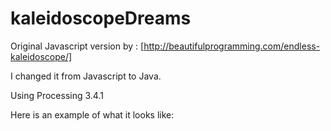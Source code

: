 # kaleidoscopeDreams

Original Javascript version by : [http://beautifulprogramming.com/endless-kaleidoscope/]

I changed it from Javascript to Java.

Using Processing 3.4.1

Here is an example of what it looks like:

